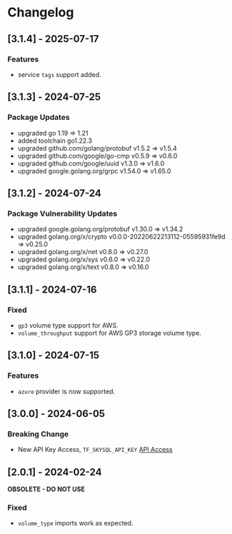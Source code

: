 # Changelog

## [3.1.4] - 2025-07-17
### Features
- service `tags` support added.

## [3.1.3] - 2024-07-25
### Package Updates
- upgraded go 1.19 => 1.21
- added toolchain go1.22.3
- upgraded github.com/golang/protobuf v1.5.2 => v1.5.4
- upgraded github.com/google/go-cmp v0.5.9 => v0.6.0
- upgraded github.com/google/uuid v1.3.0 => v1.6.0
- upgraded google.golang.org/grpc v1.54.0 => v1.65.0

## [3.1.2] - 2024-07-24
### Package Vulnerability Updates
- upgraded google.golang.org/protobuf v1.30.0 => v1.34.2
- upgraded golang.org/x/crypto v0.0.0-20220622213112-05595931fe9d => v0.25.0
- upgraded golang.org/x/net v0.8.0 => v0.27.0
- upgraded golang.org/x/sys v0.6.0 => v0.22.0
- upgraded golang.org/x/text v0.8.0 => v0.16.0

## [3.1.1] - 2024-07-16
### Fixed
- `gp3` volume type support for AWS.
- `volume_throughput` support for AWS GP3 storage volume type.

## [3.1.0] - 2024-07-15
### Features
- `azure` provider is now supported.

## [3.0.0] - 2024-06-05
### Breaking Change
- New API Key Access, `TF_SKYSQL_API_KEY` [API Access](https://app.skysql.com/user-profile/api-keys)

## [2.0.1] - 2024-02-24
**OBSOLETE - DO NOT USE**
### Fixed
- `volume_type` imports work as expected.
